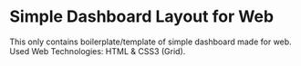 # Simple Dashboard Layout for Web

This only contains boilerplate/template of simple dashboard made for web.
Used Web Technologies: HTML & CSS3 (Grid).
